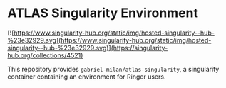 # ATLAS Singularity Environment

[![https://www.singularity-hub.org/static/img/hosted-singularity--hub-%23e32929.svg](https://www.singularity-hub.org/static/img/hosted-singularity--hub-%23e32929.svg)](https://singularity-hub.org/collections/4521)

This repository provides `gabriel-milan/atlas-singularity`, a singularity container containing an environment for Ringer users.
